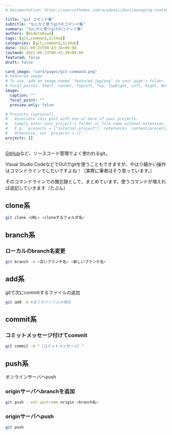 ```yaml
---
# Documentation: https://sourcethemes.com/academic/docs/managing-content/

title: "git コマンド集"
subtitle: "なにかと使うgitのコマンド集"
summary: "なにかと使うgitのコマンド集"
authors: [HidetoNiwa]
tags: [git,command,GitHub]
categories: [git,command,GitHub]
date: 2021-09-23T00:43:38+09:00
lastmod: 2021-09-23T00:43:38+09:00
featured: false
draft: false

card_image: "card/pages/git-command.png"
# Featured image
# To use, add an image named `featured.jpg/png` to your page's folder.
# Focal points: Smart, Center, TopLeft, Top, TopRight, Left, Right, BottomLeft, Bottom, BottomRight.
image:
  caption: ""
  focal_point: ""
  preview_only: false

# Projects (optional).
#   Associate this post with one or more of your projects.
#   Simply enter your project's folder or file name without extension.
#   E.g. `projects = ["internal-project"]` references `content/project/deep-learning/index.md`.
#   Otherwise, set `projects = []`.
projects: []
---
```


[GitHub](https://github.com/)など、ソースコード管理でよく使われるgit。

Visual Studio CodeなどでGUIでgitを使うこともできますが、やはり細かい操作はコマンドラインでしたいですよね！（実際に筆者はそう思っています。）

そのコマンドラインでの備忘録として、まとめています。使うコマンドが増えれば追記していきます（たぶん）

## clone系

```bash
git clone <URL> <cloneするフォルダ名>
```

## branch系

### ローカルのbranch名変更

```bash
git branch -m <古いブランチ名> <新しいブランチ名>
```

## add系

gitで次にcommitするファイルの追加

```bash
git add -A #全てのファイルの場合
```

## commit系

### コミットメッセージ付けてcommit

```bash
git commit -m "（コミットメッセージ）"
```

## push系

オンラインサーバへpush

### originサーバへbranchを追加

```bash
git push --set-upstream origin <branch名>
```

### originサーバへpush

```bash
git push
```
